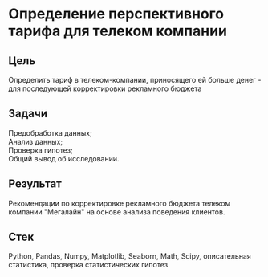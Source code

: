 # Определение перспективного тарифа для телеком компании
## Цель
Определить тариф в телеком-компании, приносящего ей больше денег - для последующей корректировки рекламного бюджета
## Задачи
Предобработка данных;</br>
Анализ данных;</br>
Проверка гипотез;</br>
Общий вывод об исследовании.
## Результат
Рекомендации по корректировке рекламного бюджета телеком компании "Мегалайн" на основе анализа поведения клиентов.
## Стек
Python, Pandas, Numpy, Matplotlib, Seaborn, Math, Scipy, описательная статистика, проверка статистических гипотез
